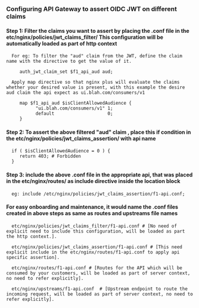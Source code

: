 ### Configuring API Gateway to assert OIDC JWT on different claims

####  Step 1: Filter the claims you want to assert by placing the .conf file in the etc/nginx/policies/jwt_claims_filter/ This configuration will be automatically loaded as part of http context
      For eg: To filter the "aud" claim from the JWT, define the claim name with the directive to get the value of it.  

         auth_jwt_claim_set $f1_api_aud aud; 

      Apply map directive so that nginx plus will evaluate the claims whether your desired value is present, with this example the desire aud claim the api expect as ui.blah.com/consumers/v1

         map $f1_api_aud $isClientAllowedAudience { 
               "ui.blah.com/consumers/v1" 1;
               default                    0;
         }
#### Step 2: To assert the above filtered "aud" claim , place this if condition in the etc/nginx/policies/jwt_claims_assertion/ with api name
      
      if ( $isClientAllowedAudience = 0 ) {
         return 403; # Forbidden
      }
#### Step 3: include the above .conf file in the appropriate api, that was placed in the etc/nginx/routes/ as include directive inside the location block
      eg: include /etc/nginx/policies/jwt_claims_assertion/f1-api.conf;

#### For easy onboarding and maintenance, it would name the .conf files created in above steps as same as routes and upstreams file names

      etc/nginx/policies/jwt_claims_filter/f1-api.conf # [No need of explicit need to include this configuration, will be loaded as part the http context.].

      etc/nginx/policies/jwt_claims_assertion/f1-api.conf # [This need explicit include in the etc/nginx/routes/f1-api.conf to apply api specific assertion].

      etc/nginx/routes/f1-api.conf # [Routes for the API which will be consumed by your customers, will be loaded as part of server context, no need to refer explicitly].

      etc/nginx/upstreams/f1-api.conf  # [Upstream endpoint to route the incoming request, will be loaded as part of server context, no need to refer explicitly].
